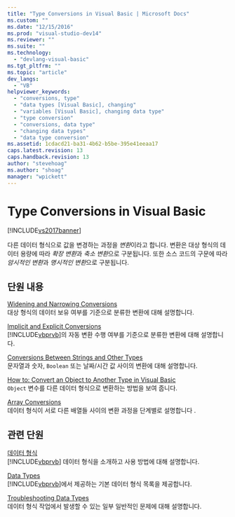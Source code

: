 ```yaml
---
title: "Type Conversions in Visual Basic | Microsoft Docs"
ms.custom: ""
ms.date: "12/15/2016"
ms.prod: "visual-studio-dev14"
ms.reviewer: ""
ms.suite: ""
ms.technology: 
  - "devlang-visual-basic"
ms.tgt_pltfrm: ""
ms.topic: "article"
dev_langs: 
  - "VB"
helpviewer_keywords: 
  - "conversions, type"
  - "data types [Visual Basic], changing"
  - "variables [Visual Basic], changing data type"
  - "type conversion"
  - "conversions, data type"
  - "changing data types"
  - "data type conversion"
ms.assetid: 1cdacd21-ba31-4b62-b5be-395e41eeaa17
caps.latest.revision: 13
caps.handback.revision: 13
author: "stevehoag"
ms.author: "shoag"
manager: "wpickett"
---
```

# Type Conversions in Visual Basic
[!INCLUDE[vs2017banner](../../../../csharp/includes/vs2017banner.md)]

다른 데이터 형식으로 값을 변경하는 과정을 *변환*이라고 합니다.  변환은 대상 형식의 데이터 용량에 따라 *확장 변환*과 *축소 변환*으로 구분됩니다.  또한 소스 코드의 구문에 따라 *암시적인 변환*과 *명시적인 변환*으로 구분됩니다.  
  
## 단원 내용  
 [Widening and Narrowing Conversions](../../../../visual-basic/programming-guide/language-features/data-types/widening-and-narrowing-conversions.md)  
 대상 형식의 데이터 보유 여부를 기준으로 분류한 변환에 대해 설명합니다.  
  
 [Implicit and Explicit Conversions](../../../../visual-basic/programming-guide/language-features/data-types/implicit-and-explicit-conversions.md)  
 [!INCLUDE[vbprvb](../../../../csharp/programming-guide/concepts/linq/includes/vbprvb_md.md)]의 자동 변환 수행 여부를 기준으로 분류한 변환에 대해 설명합니다.  
  
 [Conversions Between Strings and Other Types](../../../../visual-basic/programming-guide/language-features/data-types/conversions-between-strings-and-other-types.md)  
 문자열과 숫자, `Boolean` 또는 날짜\/시간 값 사이의 변환에 대해 설명합니다.  
  
 [How to: Convert an Object to Another Type in Visual Basic](../../../../visual-basic/programming-guide/language-features/data-types/how-to-convert-an-object-to-another-type.md)  
 `Object` 변수를 다른 데이터 형식으로 변환하는 방법을 보여 줍니다.  
  
 [Array Conversions](../../../../visual-basic/programming-guide/language-features/data-types/array-conversions.md)  
 데이터 형식이 서로 다른 배열들 사이의 변환 과정을 단계별로 설명합니다 .  
  
## 관련 단원  
 [데이터 형식](../../../../visual-basic/programming-guide/language-features/data-types/index.md)  
 [!INCLUDE[vbprvb](../../../../csharp/programming-guide/concepts/linq/includes/vbprvb_md.md)] 데이터 형식을 소개하고 사용 방법에 대해 설명합니다.  
  
 [Data Types](../../../../visual-basic/language-reference/data-types/data-type-summary.md)  
 [!INCLUDE[vbprvb](../../../../csharp/programming-guide/concepts/linq/includes/vbprvb_md.md)]에서 제공하는 기본 데이터 형식 목록을 제공합니다.  
  
 [Troubleshooting Data Types](../../../../visual-basic/programming-guide/language-features/data-types/troubleshooting-data-types.md)  
 데이터 형식 작업에서 발생할 수 있는 일부 일반적인 문제에 대해 설명합니다.